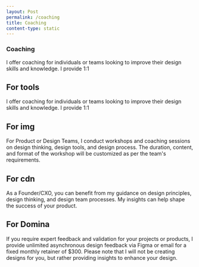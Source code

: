```yaml
---
layout: Post
permalink: /coaching
title: Coaching
content-type: static
---
```


### Coaching
I offer coaching for individuals or teams looking to improve their design skills and knowledge. I provide 1:1 

## For tools
I offer coaching for individuals or teams looking to improve their design skills and knowledge. I provide 1:1

## For img
For Product or Design Teams, I conduct workshops and coaching sessions on design thinking, design tools, and design process. The duration, content, and format of the workshop will be customized as per the team's requirements.

## For cdn
As a Founder/CXO, you can benefit from my guidance on design principles, design thinking, and design team processes. My insights can help shape the success of your product.

## For Domina
If you require expert feedback and validation for your projects or products, I provide unlimited asynchronous design feedback via Figma or email for a fixed monthly retainer of $300. Please note that I will not be creating designs for you, but rather providing insights to enhance your design.


